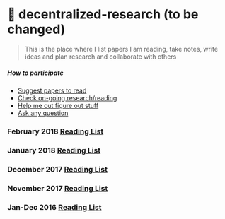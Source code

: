 # 📖 decentralized-research (to be changed)
> This is the place where I list papers I am reading, take notes, write ideas and plan research and collaborate with others

##### How to participate
- [Suggest papers to read](https://github.com/nicola/reading-list/issues/new)
- [Check on-going research/reading](https://github.com/nicola/reading-list/issues)
- [Help me out figure out stuff](https://github.com/nicola/reading-list/issues)
- [Ask any question](https://github.com/nicola/reading-list/issues/new)

### February 2018 [Reading List](https://github.com/nicola/decentralized-research/issues/34)
###  January 2018 [Reading List](https://github.com/nicola/decentralized-research/issues/33)
###  December 2017 [Reading List](https://github.com/nicola/decentralized-research/issues/31)
###  November 2017 [Reading List](https://github.com/nicola/decentralized-research/issues/30)
### Jan-Dec 2016 [Reading List](https://github.com/nicola/decentralized-research/blob/master/2016.md)

